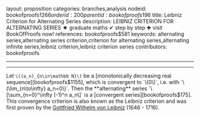 layout: proposition
categories: branches,analysis
nodeid: bookofproofs$1266
orderid: 200
parentid: bookofproofs$196
title: Leibniz Criterion for Alternating Series
description: LEIBNIZ CRITERION FOR ALTERNATING SERIES ★ graduate maths ✔ step by step ✚ visit BookOfProofs now!
references: bookofproofs$581
keywords: alternating series,alternating series criterion,criterion for alternating series,alternating infinite series,leibniz criterion,leibniz criterion series
contributors: bookofproofs


---


---

Let `\((a_n)_{n\in\mathbb N}\)` be a [monotonically decreasing real sequence][bookofproofs$1155], which is convergent to `\(0\)`, i.e. with `\(\lim_{n\to\infty} a_n=0\)`. Then the **alternating** series `\[\sum_{n=0}^\infty (-1)^n a_n\]` is a [convergent series][bookofproofs$175]. This convergence criterion is also known as the Leibniz criterion and was first proven by the <a href="https://mathshistory.st-andrews.ac.uk/Biographies/Leibniz/">Gottfried Wilhelm von Leibniz</a> (1646 - 1716).
